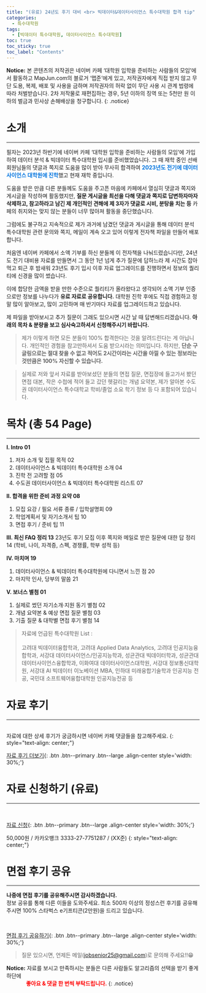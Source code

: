 ```yaml
---
title: "(유료) 24년도 후기 대비 <br> 빅데이터&데이터사이언스 특수대학원 합격 tip"
categories:
  - 특수대학원
tags:
  - [빅데이터 특수대학원, 데이터사이언스 특수대학원]
toc: true
toc_sticky: true
toc_label: "Contents"
---
```

**Notice:** 본 콘텐츠의 저작권은 네이버 카페 ‘대학원 입학을 준비하는 사람들의 모임’에서 활동하고 MapJun.com의 블로거 ‘맵준’에게 있고, 저작권자에게 직접 받지 않고 무단 도용, 복제, 배포 및 사용을 금하며 저작권자의 허락 없이 무단 사용 시 관계 법령에 따라 처벌받습니다. 2차 저작물로 재편집하는 경우, 5년 이하의 징역 또는 5천만 원 이하의 벌금과 민사상 손해배상을 청구합니다.
{: .notice}

# 소개
------------------
필자는 2023년 하반기에 네이버 카페 ‘대학원 입학을 준비하는 사람들의 모임’에 가입하여 데이터 분석 & 빅데이터 특수대학원 입시를 준비했었습니다.
그 때 재학 중인 선배 회원님들의 댓글과 쪽지로 도움을 많이 받아 무사히 합격하여 <span style="color:#0174DF"><b>2023년도 전기에 데이터사이언스 대학원에 진학</b></span>했고 현재 재학 중입니다.

도움을 받은 만큼 다른 분들께도 도움을 주고픈 마음에 카페에서 열심히 댓글과 쪽지와 게시글을 작성하며 활동했지만, **질문 게시글을 최선을 다해 댓글과 쪽지로 답변하자마자 삭제하고, 참고하라고 남긴 제 개인적인 견해에 제 3자가 댓글로 시비, 분탕을 치는 등**
카페의 취지와는 맞지 않는 분들이 너무 많아져 활동을 중단했습니다. 

그럼에도 불구하고 지속적으로 제가 과거에 남겼던 댓글과 게시글을 통해 데이터 분석 특수대학원 관련 문의와 쪽지, 메일이 계속 오고 있어 이렇게 전자책 파일을 만들어 배포합니다.

처음엔 네이버 카페에서 소액 기부를 하신 분들께 이 전자책을 나눠드렸습니다만, 24년도 전기 대비용 자료를 만들면서 그 동안 1년 넘게 추가 질문에 답하느라 제 시간도 잡아먹고 퇴근 후 밤새워 23년도 후기 입시 이후 자료 업그레이드를 진행하면서 정보의 퀄리티에 신경을 많이 썼습니다.

이에 합당한 금액을 받을 만한 수준으로 퀄리티가 올라왔다고 생각되어 소액 기부 인증으로만 정보를 나누다가 **유료 자료로 공유합니다.** 대학원 진학 후에도 직접 경험하고 정말 많이 알아보고, 많이 고민하며 매 반기마다 자료를 업그레이드하고 있습니다.

제 파일을 받아보시고 추가 질문이 그래도 있으시면 시간 날 때
답변해드리겠습니다. **아래의 목차 & 분량을 보고 심사숙고하셔서 신청해주시기 바랍니다.**

>제가 이렇게 하면 모든 분들이 100% 합격한다는 것을 알려드린다는 게 아닙니다. 개인적인 경험을 참고만하셔서 도움 받으시라는 의미입니다. 하지만, **단순 구글링으로는 절대 찾을 수 없고 적어도 2시간이라는 시간을 아낄 수 있는 정보라는 것만큼은 100% 자신할 수 있습니다.**

>실제로 저와 앞서 자료를 받아보셨던 분들의 면접 질문, 면접장에 들고가서 봤던 면접 대본, 작은 수첩에 적어 들고 갔던 헷갈리는 개념 요약본, 제가 알아본 수도권 데이터사이언스 특수대학교 학비/졸업 소요 학기 정보 등 다 포함되어 있습니다.

# 목차 (총 54 Page)
------------------
**Ⅰ. Intro 	01**
  1. 저자 소개 및 집필 목적 	02
  2. 데이터사이언스 & 빅데이터 특수대학원 소개 	04
  3. 진학 전 고려할 점 	05
  4. 수도권 데이터사이언스 & 빅데이터 특수대학원 리스트 	07

**Ⅱ. 합격을 위한 준비 과정 요약 	08**
  1. 모집 요강 / 필요 서류 종류 / 입학설명회 	09
  2. 학업계획서 및 자기소개서 팁 	10
  3. 면접 후기 / 준비 팁 	11

**Ⅲ. 최신 FAQ 정리 	13**
     23년도 후기 모집 이후 쪽지와 메일로 받은 질문에 대한 답 정리 	14 
     (학비, 나이, 자격증, 스펙, 경쟁률, 학부 성적 등)

**Ⅳ. 마치며 	19**
  1. 데이터사이언스 & 빅데이터 특수대학원에 다니면서 느낀 점 	20
  2. 마지막 인사, 당부의 말씀 	21

**Ⅴ. 보너스 	별첨 01**
  1. 실제로 썼던 자기소개·지원 동기 	별첨 02
  2. 개념 요약본 & 예상 면접 질문 	별첨 03
  3. 기출 질문 & 대학별 면접 후기 	별첨 14

>자료에 언급된 특수대학원 List : <br><br> 고려대 빅데이터융합학과, 고려대 Applied Data Analytics, 고려대 인공지능융합학과, 서강대 데이터사이언스/인공지능학과, 성균관대 빅데이터학과, 성균관대 데이터사이언스융합학과, 이화여대 데이터사이언스대학원, 서강대 정보통신대학원, 서강대 AI 빅데이터 이노베이션 MBA, 인하대 미래융합기술학과 인공지능 전공, 국민대 소프트웨어융합대학원 인공지능전공 등


# 자료 후기
------------------
<br>
자료에 대한 상세 후기가 궁금하시면 네이버 카페 댓글들을 참고해주세요.
{: style="text-align: center;"}

[자료 후기 더보기](https://cafe.naver.com/daehakwon?iframe_url_utf8=%2FArticleRead.nhn%253Fclubid%3D15256874%2526articleid%3D116658){: .btn .btn--primary .btn--large .align-center style='width: 30%;'}

# 자료 신청하기 (유료) 
------------------
<br>

[자료 신청](https://moaform.com/q/EP0pYK){: .btn .btn--primary .btn--large .align-center style='width: 30%;'}

50,000원 / 카카오뱅크 3333-27-7751287 / (XX준)
{: style="text-align: center;"}

# 면접 후기 공유
------------------

**나중에 면접 후기를 공유해주시면 감사하겠습니다.**
<br> 정보 공유를 통해 다른 이들을 도와주세요. 
최소 500자 이상의 정성스런 후기를 공유해주시면 100% 스타벅스 e기프티콘(2만원)을 드리고 있습니다.<br>

<br>

[면접 후기 공유하기](https://moaform.com/q/DD2TEX){: .btn .btn--primary .btn--large .align-center style='width: 30%;'}


>질문 있으시면, 언제든 메일(jobsenior25@gmail.com)로 문의해 주세요!!😁 

**Notice:** 자료를 보시고 만족하시는 분들은 다른 사람들도 알고리즘의 선택을 받기 좋게 하단에
<br> &nbsp;&nbsp;&nbsp;&nbsp;&nbsp;&nbsp;&nbsp;&nbsp;&nbsp;&nbsp;&nbsp;&nbsp;
<span style="color:red"><b>좋아요 & 댓글 한 번씩 부탁드립니다.</b></span>
{: .notice}